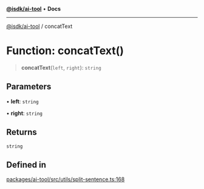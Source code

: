 [**@isdk/ai-tool**](../README.md) • **Docs**

***

[@isdk/ai-tool](../globals.md) / concatText

# Function: concatText()

> **concatText**(`left`, `right`): `string`

## Parameters

• **left**: `string`

• **right**: `string`

## Returns

`string`

## Defined in

[packages/ai-tool/src/utils/split-sentence.ts:168](https://github.com/isdk/ai-tool.js/blob/b0813174e9b350ae47231f8e5f885150313123b0/src/utils/split-sentence.ts#L168)
